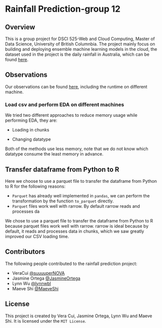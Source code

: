 # Rainfall Prediction-group 12
## Overview
This is a group project for DSCI 525-Web and Cloud Computing, Master of Data Science, University of British Columnbia.
The project mainly focus on building and deploying ensemble machine learning models in the cloud, the dataset used in the project is the daily rainfall in Australia, which can be found [here](https://figshare.com/articles/dataset/Daily_rainfall_over_NSW_Australia/14096681). 
## Observations
Our observations can be found [here](https://github.com/UBC-MDS/rainfall_prediction_g12/blob/main/notebooks/rainfall_prediction.ipynb), including the runtime on different machine.

### Load csv and perform EDA on different machines
We tried two different approaches to reduce memory usage while performing EDA, they are:

- Loading in chunks

- Changing datatype

Both of the methods use less memory, note that we do not know which datatype consume the least memory in advance.

## Transfer dataframe from Python to R
Here we choose to use a parquet file to transfer the dataframe from Python to R for the following reasons:

- `Parquet` has already well implemented in `pandas`, we can perform the transformation by the function `to_parquet` directly.
-  `Parquet` files work well with rarrow. By default rarrow reads and processes da

We chose to use a parquet file to transfer the dataframe from Python to R because parquet files work well with rarrow. rarrow is ideal because by default, it reads and processes data in chunks, which we saw greatly improved our CSV loading time.

## Contributors
The following people contributed to the rainfall prediction project:
- VeraCui [@suuuuperNOVA](https://github.com/suuuuperNOVA)
- Jasmine Ortega [@JasmineOrtega](https://github.com/jasmineortega)
- Lynn Wu [@lynnwbl](https://github.com/lynnwbl)
- Maeve Shi [@MaeveShi](https://github.com/MaeveShi)

## License

This project is created by Vera Cui, Jasmine Ortega, Lynn Wu and Maeve Shi. It is licensed under the `MIT License`.